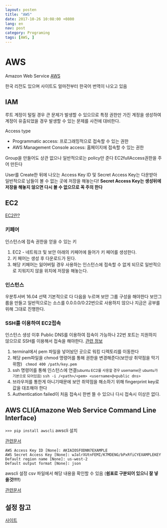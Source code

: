 ```yaml
---
layout: posten
title: "AWS"
date: 2017-10-26 10:08:00 +0800
lang: en
nav: post
category: Programing
tags: [AWS, ]
---
```


# AWS
Amazon Web Service
[AWS](https://ap-northeast-2.console.aws.amazon.com/console/home?region=ap-northeast-2)

한국 리전도 있으며 사이트도 얼마전부터 한국어 번역이 나오고 있음


## IAM
루트 계정이 털릴 경우 큰 문제가 발생할 수 있으므로 특정 권한만 가진 계정을 생성하여 계정이 유출되었을 경우 발생할 수 있는 문제를 사전에 대비한다.

Access type

- Programmatic access: 프로그래밍적으로 접속할 수 있는 권한
- AWS Management Console access: 홈페이지에 접속할 수 있는 권한


Group을 만들어도 상관 없으나 일반적으로는 policy만 준다
EC2fullAccess권한을 주어 만든다

User를 Create한 뒤에 나오는 Access Key ID 및 Secret Access Key는 다운받아 일반적으로 남들이 볼 수 없는 곳에 저장을 해놓는다!
**Secret Access Key는 생성뒤에 저장을 해놓지 않으면 다시 볼 수 없으므로 꼭 주의 한다**


## EC2
[EC2란?](http://docs.aws.amazon.com/ko_kr/AWSEC2/latest/UserGuide/concepts.html)

### 키페어
인스턴스에 접속 권한을 얻을 수 있는 키

1. EC2 - 네트워크 및 보안 아래의 키페어에 들어가 키 페어를 생성한다.
2. 키 페어는 생성 후 다운로드가 된다.
3. 해당 키페어는 잃어버릴 경우 사용하는 인스턴스에 접속할 수 없게 되므로 일반적으로 지워지지 않을 위치에 저장을 해놓는다.

### 인스턴스
우분투서버 16.04 선택
기본적으로 다 다음을 누르며 보안 그룹 구성을 해야한다
보안그룹을 만들고 일반적으로는 소스를 0.0.0.0/0:22번으로 사용하지 않으나 지금은 공부를 위해 그대로 진행한다.

### SSH를 이용하여 EC2접속
인스턴스 생성 이후 Public DNS를 이용하여 접속이 가능하나 22번 포트는 지원하지 않으므로 SSH를 이용해서 접속을 해야한다.
[관련 정보](http://docs.aws.amazon.com/ko_kr/AWSEC2/latest/UserGuide/AccessingInstancesLinux.html)


1. terminal에서 pem 파일을 넣어놨던 곳으로 워킹 디렉토리를 이동한다
2. 해당 pem파일을 chmod 명령어를 통해 권한을 변경해준다(보안상 취약점을 막기 위함)
	``` chmod 400 /path/key.pem```
3. ssh 명령어를 통해 인스턴스에 연결<small>(ubuntu EC2를 사용할 경우 username은 ubuntu가 기본으로 되어있음)</small>
	```ssh -i /<path>/<pem> <username>@<public dns>```
4. 브라우저를 통한게 아니기때문에 보안 취약점을 해소하기 위해 fingerprint key로 값을 대조해야 한다
5. Authentication failed이 처음 접속시 한번 뜰 수 있으나 다시 접속시 이상은 없다.

## AWS CLI(Amazone Web Service Command Line Interface)
```>>> pip install awscli```
awscli 설치


[관련문서](http://docs.aws.amazon.com/ko_kr/cli/latest/userguide/installing.html)

```$ aws configure
AWS Access Key ID [None]: AKIAIOSFODNN7EXAMPLE
AWS Secret Access Key [None]: wJalrXUtnFEMI/K7MDENG/bPxRfiCYEXAMPLEKEY
Default region name [None]: us-west-2
Default output format [None]: json
```
awscli 설정
csv 파일에서 해당 내용을 확인할 수 있음 (**쉼표로 구분되어 있으니 잘 넣을것!!!!**)

[관련문서](http://docs.aws.amazon.com/ko_kr/cli/latest/userguide/cli-chap-getting-started.html)


## 설정 참고
[사이트](https://lhy.kr/ec2-ubuntu-deploy)
